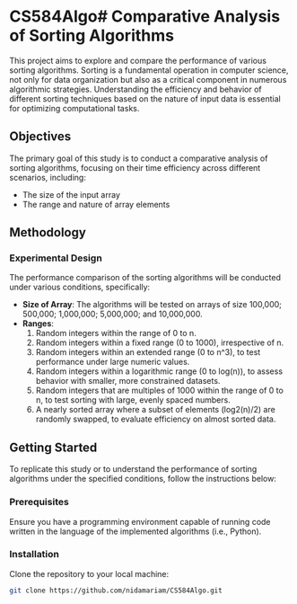 # CS584Algo# Comparative Analysis of Sorting Algorithms

This project aims to explore and compare the performance of various sorting algorithms. Sorting is a fundamental operation in computer science, not only for data organization but also as a critical component in numerous algorithmic strategies. Understanding the efficiency and behavior of different sorting techniques based on the nature of input data is essential for optimizing computational tasks.

## Objectives

The primary goal of this study is to conduct a comparative analysis of sorting algorithms, focusing on their time efficiency across different scenarios, including:
- The size of the input array
- The range and nature of array elements

## Methodology

### Experimental Design

The performance comparison of the sorting algorithms will be conducted under various conditions, specifically:

- **Size of Array**: The algorithms will be tested on arrays of size 100,000; 500,000; 1,000,000; 5,000,000; and 10,000,000.
- **Ranges**:
  1. Random integers within the range of 0 to n.
  2. Random integers within a fixed range (0 to 1000), irrespective of n.
  3. Random integers within an extended range (0 to n^3), to test performance under large numeric values.
  4. Random integers within a logarithmic range (0 to log(n)), to assess behavior with smaller, more constrained datasets.
  5. Random integers that are multiples of 1000 within the range of 0 to n, to test sorting with large, evenly spaced numbers.
  6. A nearly sorted array where a subset of elements (log2(n)/2) are randomly swapped, to evaluate efficiency on almost sorted data.

## Getting Started

To replicate this study or to understand the performance of sorting algorithms under the specified conditions, follow the instructions below:

### Prerequisites

Ensure you have a programming environment capable of running code written in the language of the implemented algorithms (i.e., Python).

### Installation

Clone the repository to your local machine:

```bash
git clone https://github.com/nidamariam/CS584Algo.git